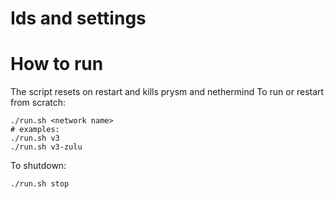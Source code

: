 # Ids and settings
# How to run

The script resets on restart and kills prysm and nethermind
To run or restart from scratch:
```
./run.sh <network name>
# examples:
./run.sh v3
./run.sh v3-zulu
```

To shutdown:
```
./run.sh stop
```
